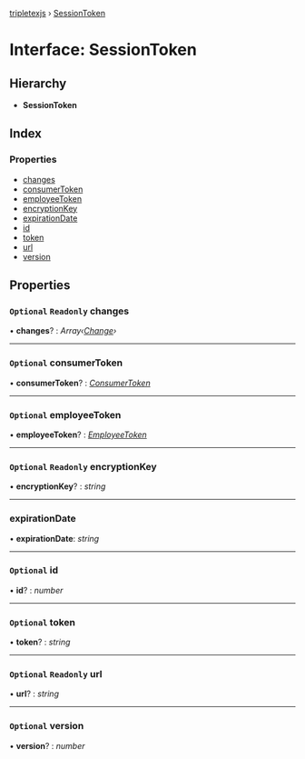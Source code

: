 [tripletexjs](../README.md) › [SessionToken](sessiontoken.md)

# Interface: SessionToken

## Hierarchy

* **SessionToken**

## Index

### Properties

* [changes](sessiontoken.md#optional-readonly-changes)
* [consumerToken](sessiontoken.md#optional-consumertoken)
* [employeeToken](sessiontoken.md#optional-employeetoken)
* [encryptionKey](sessiontoken.md#optional-readonly-encryptionkey)
* [expirationDate](sessiontoken.md#expirationdate)
* [id](sessiontoken.md#optional-id)
* [token](sessiontoken.md#optional-token)
* [url](sessiontoken.md#optional-readonly-url)
* [version](sessiontoken.md#optional-version)

## Properties

### `Optional` `Readonly` changes

• **changes**? : *Array‹[Change](../modules/change.md)›*

___

### `Optional` consumerToken

• **consumerToken**? : *[ConsumerToken](consumertoken.md)*

___

### `Optional` employeeToken

• **employeeToken**? : *[EmployeeToken](employeetoken.md)*

___

### `Optional` `Readonly` encryptionKey

• **encryptionKey**? : *string*

___

###  expirationDate

• **expirationDate**: *string*

___

### `Optional` id

• **id**? : *number*

___

### `Optional` token

• **token**? : *string*

___

### `Optional` `Readonly` url

• **url**? : *string*

___

### `Optional` version

• **version**? : *number*

